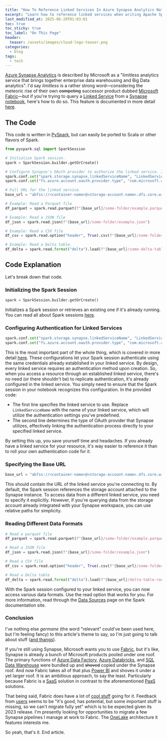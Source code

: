 ```yaml
---
title: "How To Reference Linked Services In Azure Synapse Analytics Notebooks"
excerpt: "Learn how to reference linked services when writing Apache Spark code in Azure Synapse Analytics notebooks."
last_modified_at: 2025-06-29T01:03:01
toc: true
toc_sticky: true
toc_label: "On This Page"
header:
  teaser: /assets/images/cloud-logo-teaser.png
categories:
  - blog
tags:
  - tech
---
```


<script src="/assets/js/dynamic-link-targeting.js"></script>

[Azure Synapse Analytics](https://learn.microsoft.com/en-us/azure/synapse-analytics/) is described by Microsoft as a "limitless analytics service that brings together enterprise data warehousing and Big Data analytics". I'd say _limitless_ is a rather strong word—considering the meteoric rise of their own ~~competing~~ successor product dubbed [Microsoft Fabric](https://blog.fabric.microsoft.com/en-us/blog/microsoft-fabric-explained-for-existing-synapse-users/)—but if you're trying to query a [Linked Service](https://learn.microsoft.com/en-us/azure/data-factory/concepts-linked-services?tabs=data-factory) from a [Synapse notebook](https://learn.microsoft.com/en-us/azure/synapse-analytics/spark/apache-spark-development-using-notebooks), here's how to do so. This feature is documented in more detail [here](https://learn.microsoft.com/en-us/azure/synapse-analytics/spark/apache-spark-secure-credentials-with-tokenlibrary?pivots=programming-language-python#adls-gen2-storage-with-linked-services).

## The Code

This code is written in [PySpark](https://pypi.org/project/pyspark/), but can easily be ported to Scala or other flavors of Spark.

```python
from pyspark.sql import SparkSession

# Initialize Spark session.
spark = SparkSession.builder.getOrCreate()

# Configure Synapse's OAuth provider to authorize the linked service. It uses whatever authentication method you set up in your linked service configuration.
spark.conf.set("spark.storage.synapse.linkedServiceName", "LinkedServiceName")
spark.conf.set("fs.azure.account.oauth.provider.type", "com.microsoft.azure.synapse.tokenlibrary.LinkedServiceBasedTokenProvider")

# Full URL for the linked service.
base_url = "abfss://<container-name>@<storage-account-name>.dfs.core.windows.net"

# Example: Read a Parquet file
df_parquet = spark.read.parquet(f"{base_url}/some-folder/example.parquet")

# Example: Read a JSON file
df_json = spark.read.json(f"{base_url}/some-folder/example.json")

# Example: Read a CSV file
df_csv = spark.read.option("header", True).csv(f"{base_url}/some-folder/example.csv")

# Example: Read a Delta table.
df_delta = spark.read.format("delta").load(f"{base_url}/some-delta-table-root-folder/")
```

## Code Explanation

Let's break down that code.

### Initializing the Spark Session

```python
spark = SparkSession.builder.getOrCreate()
```

Initializes a Spark session or retrieves an existing one if it's already running. You can read all about Spark sessions [here](https://spark.apache.org/docs/latest/api/python/reference/pyspark.sql/spark_session.html).

### Configuring Authentication for Linked Services

```python
spark.conf.set("spark.storage.synapse.linkedServiceName", "LinkedServiceName")
spark.conf.set("fs.azure.account.oauth.provider.type", "com.microsoft.azure.synapse.tokenlibrary.LinkedServiceBasedTokenProvider")
```

This is the most important part of the whole thing, which is covered in more detail [here](https://learn.microsoft.com/en-us/azure/synapse-analytics/spark/apache-spark-secure-credentials-with-tokenlibrary?pivots=programming-language-python#adls-gen2-storage-with-linked-services). These configurations let your Spark session authenticate using the same credentials already established in your linked service. By design, every linked service requires an authentication method upon creation. So, when you access a resource through an established linked service, there's no need (or there shouldn't be) to replicate authentication, it's already configured in the linked service. You simply need to ensure that the Spark session in your notebook recognizes this configuration. In the provided code:

* The first line specifies the linked service to use. Replace `LinkedServiceName` with the name of your linked service, which will utilize the authentication settings you've predefined.
* The second line determines the type of OAuth provider that Synapse utilizes, effectively linking the authentication process directly to your specified linked service.

By setting this up, you save yourself time and headaches. If you already have a linked service for your resource, it's way easier to reference it than to roll your own authentication code for it.

### Specifying the Base URL

```python
base_url = "abfss://<container-name>@<storage-account-name>.dfs.core.windows.net"
```

This should contain the URL of the linked service you're connecting to. By default, the Spark session references the storage account attached to the Synapse instance. To access data from a different linked service, you need to specify it explicitly. However, if you're querying data from the storage account already integrated with your Synapse workspace, you can use relative paths for simplicity.

### Reading Different Data Formats

```python
# Read a parquet file
df_parquet = spark.read.parquet(f"{base_url}/some-folder/example.parquet")

# Read a JSON file
df_json = spark.read.json(f"{base_url}/some-folder/example.json")

# Read a CSV file
df_csv = spark.read.option("header", True).csv(f"{base_url}/some-folder/example.csv")

# Read a Delta table
df_delta = spark.read.format("delta").load(f"{base_url}/delta-table-root-folder/")
```

With the Spark session configured to your linked service, you can now access various data formats. Use the read option that works for you. For more information, read through the [Data Sources](https://spark.apache.org/docs/latest/sql-data-sources.html) page on the Spark documentation site.

### Conclusion

I've nothing else _germane_ (the word "relevant" could've been used here, but I'm feeling fancy) to this article's theme to say, so I'm just going to talk about stuff ([and thangs](https://www.google.com/search?q=stuff+and+thangs+rick+grimes+the+walking+dead)).

If you're still using Synapse, Microsoft wants you to use [Fabric](https://learn.microsoft.com/en-us/fabric/get-started/microsoft-fabric-overview), but it's like, Synapse is already a bunch of Microsoft products pooled under one roof. The primary functions of [Azure Data Factory](https://learn.microsoft.com/en-us/azure/data-factory/introduction), [Azure Databricks](https://learn.microsoft.com/en-us/azure/databricks/introduction/), and [SQL Data Warehouse](https://learn.microsoft.com/en-us/azure/synapse-analytics/sql-data-warehouse/sql-data-warehouse-overview-what-is) were bundled up and ~~shoved~~ copied under the Synapse roof. And now Fabric takes all of that plus [Power BI](https://learn.microsoft.com/en-us/power-bi/fundamentals/power-bi-overview) and shoves it under a yet larger roof. It is an ambitious approach, to say the least. Particularly because Fabric is a [SaaS](https://azure.microsoft.com/en-us/resources/cloud-computing-dictionary/what-is-saas) solution in contrast to the aforementioned [PaaS](https://azure.microsoft.com/en-us/resources/cloud-computing-dictionary/what-is-paas) solutions.

That being said, Fabric does have a lot of [cool stuff](https://learn.microsoft.com/en-us/fabric/get-started/whats-new) going for it. Feedback from [users](https://www.reddit.com/r/MicrosoftFabric/comments/1bn5sb2/honest_review_of_fabric_so_far/) seems to be "it's good, has potential, but some important stuff is missing, so we can't migrate fully yet" which is to be expected given its 2023 release. I'm presently looking for opportunities to migrate a few Synapse pipelines I manage at work to Fabric. The [OneLake](https://learn.microsoft.com/en-us/fabric/onelake/onelake-overview) architecture it features interests me.

So yeah, that's it. End article.
